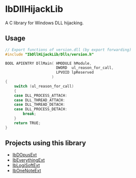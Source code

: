 # IbDllHijackLib
A C library for Windows DLL hijacking.

## Usage
```cpp
// Export functions of version.dll (by export forwarding)
#include "IbDllHijackLib/Dlls/version.h"

BOOL APIENTRY DllMain( HMODULE hModule,
                       DWORD  ul_reason_for_call,
                       LPVOID lpReserved
                     )
{
    switch (ul_reason_for_call)
    {
    case DLL_PROCESS_ATTACH:
    case DLL_THREAD_ATTACH:
    case DLL_THREAD_DETACH:
    case DLL_PROCESS_DETACH:
        break;
    }
    return TRUE;
}
```

## Projects using this library
* [IbDOpusExt](https://github.com/Chaoses-Ib/IbDOpusExt)
* [IbEverythingExt](https://github.com/Chaoses-Ib/IbEverythingExt)
* [IbLogiSoftExt](https://github.com/Chaoses-Ib/IbLogiSoftExt)
* [IbOneNoteExt](https://github.com/Chaoses-Ib/IbOneNoteExt)